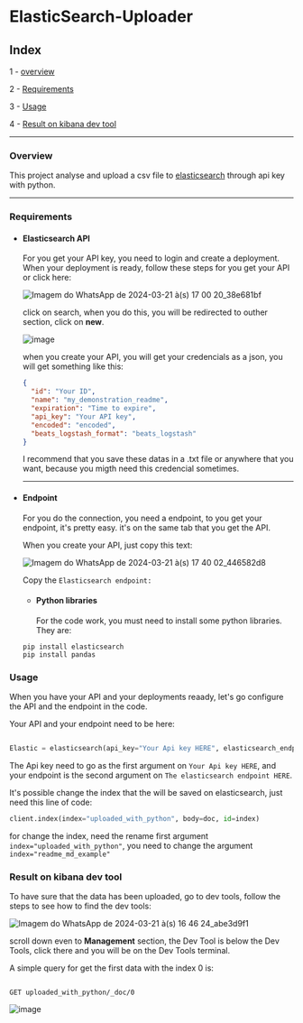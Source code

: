 # ElasticSearch-Uploader

## Index

1 - [overview](#Overview)

2 - [Requirements](#Requirements)

3 - [Usage](#Usage)

4 - [Result on kibana dev tool](#Result-on-kibana-dev-tool)

---

### Overview

  This project analyse and upload a csv file to [elasticsearch](https://www.elastic.co/guide/en/elasticsearch/reference/current/index.html) through api key with python.

---

### Requirements 

+ #### Elasticsearch API
  
    For you get your API key, you need to login and create a deployment. When your deployment is ready, follow these steps for you get your API or click here:
    
  
    ![Imagem do WhatsApp de 2024-03-21 à(s) 17 00 20_38e681bf](https://github.com/kaykRodr1gu3s/Elasticsearch-Uploader/assets/110197812/c9ae114f-6b66-4394-bdef-3f1c9d87bdc1)
  
  
  click on search, when you do this, you will be redirected to outher section, click on **new**.
  
  
  ![image](https://github.com/kaykRodr1gu3s/Elasticsearch-Uploader/assets/110197812/eddaad96-b9a2-4a19-b040-1c5d431611c7)
  
  when you create your API, you will get your credencials as a json, you will get something like this:

  
  
  ```json
  {
    "id": "Your ID",
    "name": "my_demonstration_readme",
    "expiration": "Time to expire",
    "api_key": "Your API key",
    "encoded": "encoded",
    "beats_logstash_format": "beats_logstash"
  }
  ```
  
  I recommend that you save these datas in a .txt file or anywhere that you want, because you migth need this credencial sometimes.
  
  ---


+ #### Endpoint
    For you do the connection, you need a endpoint, to you get your endpoint, it's pretty easy. it's on the same tab that you get the API.
  
    When you create your API, just copy this text:
    
    ![Imagem do WhatsApp de 2024-03-21 à(s) 17 40 02_446582d8](https://github.com/kaykRodr1gu3s/Elasticsearch-Uploader/assets/110197812/a30c1bf2-4f04-43ab-9390-ee98766b2f21)
  
    Copy the `Elasticsearch endpoint:`
    
    
  + #### Python libraries
    
    For the code work, you must need to install some python libraries. They are:


  ```
  pip install elasticsearch
  pip install pandas
  ```



### Usage

  When you have your API and your  deployments reaady, let's go configure the API and the endpoint in the code.
  
  Your API and your endpoint need to be here:
  
  ```python
  
  Elastic = elasticsearch(api_key="Your Api key HERE", elasticsearch_endpoint="The elasticsearch endpoint HERE")
  
  ```
  
  The Api key need to go as the first argument on `Your Api key HERE`, and your endpoint is the second argument on `The elasticsearch endpoint HERE`.
  
  It's possible change the index that the will be saved on elasticsearch, just need this line of code:
  
  ```python
  client.index(index="uploaded_with_python", body=doc, id=index)
  ```
  for change the index, need the rename first argument ```index="uploaded_with_python"```, you need to change the argument ```index="readme_md_example"```
  

### Result on kibana dev tool

  To have sure that the data has been uploaded, go to dev tools, follow the steps to see how to find the dev tools:

  ![Imagem do WhatsApp de 2024-03-21 à(s) 16 46 24_abe3d9f1](https://github.com/kaykRodr1gu3s/Elasticsearch-Uploader/assets/110197812/1d57c26a-a6e7-41fa-8713-769c8409bce4)

  scroll down even to **Management** section, the Dev Tool is below the Dev Tools, click there and you will be on the Dev Tools terminal.
  


  A simple query for get the first data with the index 0 is:
  
```curl 

GET uploaded_with_python/_doc/0

```

  ![image](https://github.com/kaykRodr1gu3s/Elasticsearch-Uploader/assets/110197812/55eba2af-1fb8-4923-9ba0-13087ba92fb8)




